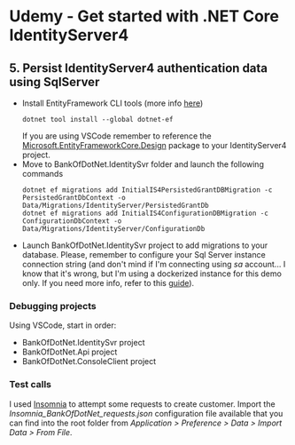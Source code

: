 # Udemy - Get started with .NET Core IdentityServer4

## 5. Persist IdentityServer4 authentication data using SqlServer

- Install EntityFramework CLI tools (more info [here](https://docs.microsoft.com/en-us/ef/core/miscellaneous/cli/dotnet))
    ```
    dotnet tool install --global dotnet-ef
    ```
    If you are using VSCode remember to reference the [Microsoft.EntityFrameworkCore.Design](https://www.nuget.org/packages/Microsoft.EntityFrameworkCore.Design/3.1.3) package to your IdentityServer4 project.
- Move to BankOfDotNet.IdentitySvr folder and launch the following commands
    ```
    dotnet ef migrations add InitialIS4PersistedGrantDBMigration -c PersistedGrantDbContext -o Data/Migrations/IdentityServer/PersistedGrantDb
    dotnet ef migrations add InitialIS4ConfigurationDBMigration -c ConfigurationDbContext -o Data/Migrations/IdentityServer/ConfigurationDb
    ```
- Launch BankOfDotNet.IdentitySvr project to add migrations to your database. Please, remember to configure your Sql Server instance connection string (and don't mind if I'm connecting using _sa_ account... I know that it's wrong, but I'm using a dockerized instance for this demo only. If you need more info, refer to this [guide](https://hub.docker.com/_/microsoft-mssql-server)).

### Debugging projects
Using VSCode, start in order:

- BankOfDotNet.IdentitySvr project
- BankOfDotNet.Api project
- BankOfDotNet.ConsoleClient project

### Test calls

I used [Insomnia](https://insomnia.rest/) to attempt some requests to create customer. Import the _Insomnia_BankOfDotNet_requests.json_ configuration file available that you can find into the root folder from _Application > Preference > Data > Import Data > From File_.